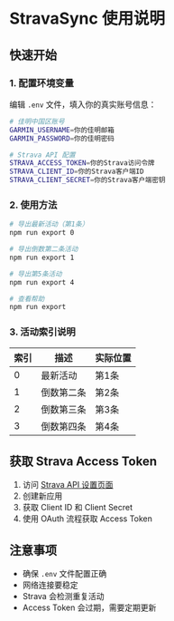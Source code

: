 # StravaSync 使用说明

## 快速开始

### 1. 配置环境变量

编辑 `.env` 文件，填入你的真实账号信息：

```bash
# 佳明中国区账号
GARMIN_USERNAME=你的佳明邮箱
GARMIN_PASSWORD=你的佳明密码

# Strava API 配置
STRAVA_ACCESS_TOKEN=你的Strava访问令牌
STRAVA_CLIENT_ID=你的Strava客户端ID
STRAVA_CLIENT_SECRET=你的Strava客户端密钥
```

### 2. 使用方法

```bash
# 导出最新活动（第1条）
npm run export 0

# 导出倒数第二条活动
npm run export 1

# 导出第5条活动
npm run export 4

# 查看帮助
npm run export
```

### 3. 活动索引说明

| 索引 | 描述 | 实际位置 |
|------|------|----------|
| 0 | 最新活动 | 第1条 |
| 1 | 倒数第二条 | 第2条 |
| 2 | 倒数第三条 | 第3条 |
| 3 | 倒数第四条 | 第4条 |

## 获取 Strava Access Token

1. 访问 [Strava API 设置页面](https://www.strava.com/settings/api)
2. 创建新应用
3. 获取 Client ID 和 Client Secret
4. 使用 OAuth 流程获取 Access Token

## 注意事项

- 确保 `.env` 文件配置正确
- 网络连接要稳定
- Strava 会检测重复活动
- Access Token 会过期，需要定期更新
